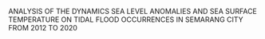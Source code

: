  ANALYSIS OF THE DYNAMICS SEA LEVEL ANOMALIES AND SEA SURFACE TEMPERATURE ON TIDAL FLOOD OCCURRENCES IN SEMARANG CITY FROM 2012 TO 2020
